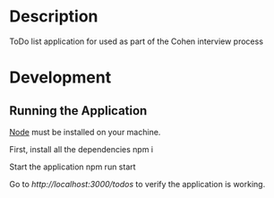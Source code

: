 # Description
ToDo list application for used as part of the Cohen interview process

# Development
## Running the Application
[Node](https://nodejs.org/en/) must be installed on your machine.

First, install all the dependencies
    npm i

Start the application
    npm run start

Go to *http://localhost:3000/todos* to verify the application is working. 

